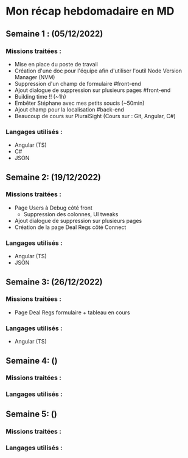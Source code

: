 # Mon récap hebdomadaire en MD 

## Semaine 1 : (05/12/2022)

### Missions traitées :

- Mise en place du poste de travail
- Création d'une doc pour l'équipe afin d'utiliser l'outil Node Version Manager (NVM)
- Suppression d'un champ de formulaire  #front-end
- Ajout dialogue de suppression sur plusieurs pages #front-end
- Building time !! (~1h)
- Embêter Stéphane avec mes petits soucis (~50min)
- Ajout champ pour la localisation #back-end
- Beaucoup de cours sur PluralSight (Cours sur : Git, Angular, C#)

### Langages utilisés :

- Angular (TS)
- C#
- JSON

## Semaine 2: (19/12/2022)

### Missions traitées :

- Page Users à Debug côté front 
    - Suppression des colonnes, UI tweaks
- Ajout dialogue de suppression sur plusieurs pages
- Création de la page Deal Regs côté Connect

### Langages utilisés :

- Angular (TS)
- JSON

## Semaine 3: (26/12/2022)

### Missions traitées :

- Page Deal Regs formulaire + tableau en cours

### Langages utilisés :

- Angular (TS)

## Semaine 4: ()

### Missions traitées :


### Langages utilisés :

## Semaine 5: ()

### Missions traitées :


### Langages utilisés :